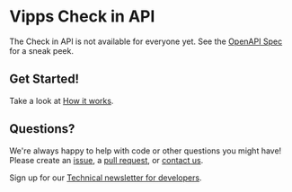 <!-- START_METADATA
---
title: Introduction
sidebar_position: 1
hide_table_of_contents: true
pagination_next: null
pagination_prev: null
---
END_METADATA -->

# Vipps Check in API

The Check in API is not available for everyone yet.
See the
[OpenAPI Spec](https://vippsas.github.io/vipps-developer-docs/api/check-in-api)
for a sneak peek.

## Get Started!
Take a look at [How it works](vipps-check-in-api-how-it-works.md).

## Questions?

We're always happy to help with code or other questions you might have!
Please create an [issue](https://github.com/vippsas/vipps-check-in-api/issues),
a [pull request](https://github.com/vippsas/vipps-check-in-api/pulls),
or [contact us]([https://github.com/vippsas/vipps-developers/blob/master/contact.md](https://vippsas.github.io/vipps-developer-docs/docs/vipps-developers/contact)).

Sign up for our [Technical newsletter for developers](https://vippsas.github.io/vipps-developer-docs/docs/vipps-developers/newsletters).
